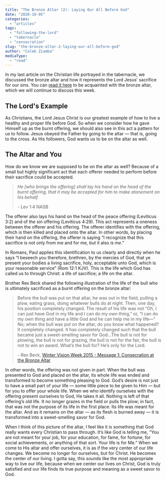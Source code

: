 ```yaml
---
title: "The Bronze Altar (2): Laying Our All Before God"
date: "2020-10-05"
categories: 
  - "articles"
tags: 
  - "following-the-lord"
  - "tabernacle"
  - "consecration"
slug: "the-bronze-altar-2-laying-our-all-before-god"
author: "Caleb Ziamba"
mediaType: 
  - "read"
---
```


In my last article on the Christian life portrayed in the tabernacle, we discussed the bronze altar and how it represents the Lord Jesus’ sacrifice for our sins. You can [read it here](https://www.asweetsavor.org/the-bronze-altar-1-the-unforgettable-blood/) to be acquainted with the bronze altar, which we will continue to discuss this week.

## The Lord's Example

As Christians, the Lord Jesus Christ is our greatest example of how to live a healthy and proper life before God. So when we consider how he gave Himself up as the burnt offering, we should also see in this act a pattern for us to follow. Jesus obeyed the Father by going to the altar — that is, going to the cross. As His followers, God wants us to be on the altar as well.

## The Altar and You

How do we know we are supposed to be on the altar as well? Because of a small but highly significant act that each offerer needed to perform before their sacrifice could be accepted.

> _He \[who brings the offering\] shall lay his hand on the head of the burnt offering, that it may be accepted for him to make atonement on his behalf._
> 
> \- Lev 1:4 NASB

The offerer also lays his hand on the head of the peace offering (Leviticus 3:2) and of the sin offering (Leviticus 4:29). This act represents a oneness between the offerer and his offering. The offerer identifies with the offering, which is then killed and placed onto the altar. In other words, by placing their hand on the offering, the offerer is saying “I recognize that this sacrifice is not only from me and for me, but it also _is me_.”

In Romans, Paul applies this identification to us clearly and directly when he says “I beseech you therefore, brethren, by the mercies of God, that ye present your bodies a living sacrifice, holy, acceptable unto God, which is your reasonable service” (Rom 12:1 KJV). This is the life which God has called us to through Christ: a life of sacrifice; a life on the altar.

Brother Rex Beck shared the following illustration of the life of the bull who is ultimately sacrificed as a burnt offering on the bronze altar:

> Before the bull was put on that altar, he was out in the field, pulling a plow, eating grass, doing whatever bulls do at night. Then, one day, his position completely changed. The result of his life was not “Oh, I can just have God in my life and I can do my own thing,” or, “I can do my own thing and have a little God and he can help me in my life—” No; when the bull was put on the altar, do you know what happened? It completely changed. It has completely changed such that the bull became just a sweet-smelling savor for God…The bull is not for plowing, the bull is not for grazing, the bull is not for the fair, the bull is not to win an award. What’s the bull for? He’s only for the Lord.
> 
> \- Rex Beck, [Winter Vision Week 2015 - Message 1: Consecration at the Bronze Altar](https://www.asweetsavor.org/consecration-at-the-bronze-altar/)

In other words, the offering was not given in part. When the bull was presented to God and placed on the altar, its whole life was ended and transformed to become something pleasing to God. God’s desire is not just to have a small part of your life — some little piece to be given to Him — but for you to offer your whole life. When we who identify ourselves with the offering present ourselves to God, He takes it all. Nothing is left of that offering’s old life. It no longer grazes in the field or pulls the plow; in fact, that was not the purpose of its life in the first place. Its life was meant for the altar. And as it remains on the altar — as its flesh is burned away — it is transformed into a sweet-smelling savor for God.

When I think of this picture of the altar, I feel like it is something that God really wants every Christian to pass through. It’s like God is telling me, “You are not meant for your job, for your education, for fame, for fortune, for social achievements, or anything of that sort. Your life is for Me.” When we come to His altar and offer ourselves, it is as if the very center of our life changes. We become no longer for ourselves, but for Christ. He becomes the center of our living. I gotta say, this sounds like the most appropriate way to live our life, because when we center our lives on Christ, God is truly satisfied and our life finds its true purpose and meaning as a sweet savor to God.
